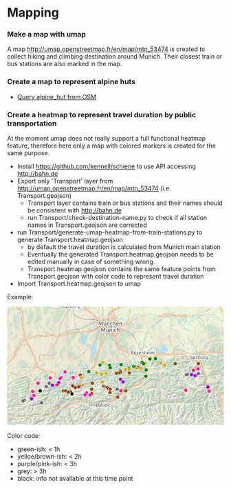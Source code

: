 # Mapping

### Make a map with umap

A map http://umap.openstreetmap.fr/en/map/mtn_53474 is created to collect hiking and climbing destination around Munich.
Their closest train or bus stations are also marked in the map.

### Create a map to represent alpine huts

- [Query alpine_hut from OSM](http://overpass-turbo.eu/s/pJY)

### Create a heatmap to represent travel duration by public transportation

At the moment umap does not really support a full functional heatmap feature,
therefore here only a map with colored markers is created for the same purpose.

- Install https://github.com/kennell/schiene to use API accessing http://bahn.de
- Export only 'Transport' layer from http://umap.openstreetmap.fr/en/map/mtn_53474 (i.e. Transport.geojson)
  - Transport layer contains train or bus stations and their names should be consistent with http://bahn.de
  - run Transport/check-destination-name.py to check if all station names in Transport.geojson are corrected
- run Transport/generate-umap-heatmap-from-train-stations.py to generate Transport.heatmap.geojson
  - by default the travel duration is calculated from Munich main station
  - Eventually the generated Transport.heatmap.geojson needs to be edited manually in case of something wrong.
  - Transport.heatmap.geojson contains the same feature points from Transport.geojson with color code to represent travel duration
- Import Transport.heatmap.geojson to umap

Example:

![Example](Transport/transportation.heatmap.png)

Color code:
- green-ish: < 1h
- yelloe/brown-ish: < 2h
- purple/pink-ish: < 3h
- grey: > 3h
- black: info not available at this time point
